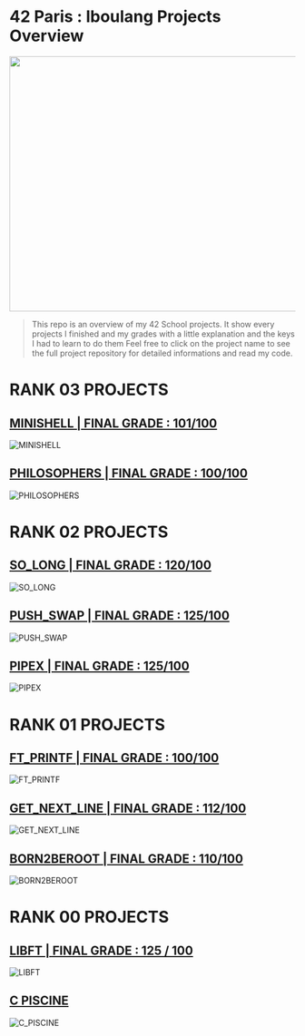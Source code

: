 # 42 Paris : lboulang Projects Overview
<img src="/imgs/assets42/42_banner.jpg" width="1000" height="450">

>This repo is an overview of my 42 School projects. It show every projects I finished and my grades with a little explanation and the keys I had to learn to do them Feel free to click on the project name to see the full project repository for detailed informations and read my code.

# RANK 03 PROJECTS

## [**MINISHELL | FINAL GRADE : 101/100**](https://github.com/lboulang42/42-minishell)
![MINISHELL](/imgs/assets42/minishell.png)

## [**PHILOSOPHERS | FINAL GRADE : 100/100**](https://github.com/lboulang42/42-philosophers)
![PHILOSOPHERS](/imgs/assets42/philosophers_variant.png)



# RANK 02 PROJECTS

## [**SO_LONG | FINAL GRADE : 120/100**](https://github.com/lboulang42/42-so_long.git)
![SO_LONG](/imgs/assets42/so_long.png)

## [**PUSH_SWAP | FINAL GRADE : 125/100**](https://github.com/lboulang42/42-push_swap)
![PUSH_SWAP](/imgs/assets42/push_swap_variant.png)

## [**PIPEX | FINAL GRADE : 125/100**](https://github.com/lboulang42/42-pipex)
![PIPEX](/imgs/assets42/pipex_variant.png)



# RANK 01 PROJECTS

## [**FT_PRINTF | FINAL GRADE : 100/100**](https://github.com/lboulang42/42-ft_printf)
![FT_PRINTF](/imgs/assets42/ftprintf_variant.png)

## [**GET_NEXT_LINE | FINAL GRADE : 112/100**](https://github.com/lboulang42/42-get_next_line)
![GET_NEXT_LINE](/imgs/assets42/getnextline_variant.png)

## [**BORN2BEROOT | FINAL GRADE : 110/100**](https://github.com/lboulang42/norepo)
![BORN2BEROOT](/imgs/assets42/born2beroot_variant.png)


# RANK 00 PROJECTS

## [**LIBFT | FINAL GRADE : 125 / 100**](https://github.com/lboulang42/42-libft)
![LIBFT](/imgs/assets42/libft.png)

## [**C PISCINE**](https://github.com/lboulang42/42-Piscine-C)
![C_PISCINE](/imgs/assets42/c_piscine.png)

